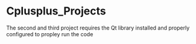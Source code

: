 # Cplusplus_Projects

The second and third project requires the Qt library installed and properly configured to propley run the code
